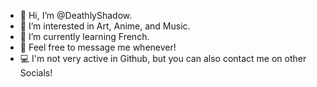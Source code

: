 - 👋 Hi, I’m @DeathlyShadow.
- 👀 I’m interested in Art, Anime, and Music.
- 🌱 I’m currently learning French.
- 🤗 Feel free to message me whenever!
- 💻 I'm not very active in Github, but you can also contact me on other Socials!
<!---
DeathlyShadow/DeathlyShadow is a ✨ special ✨ repository because its `README.md` (this file) appears on your GitHub profile.
You can click the Preview link to take a look at your changes.
--->
